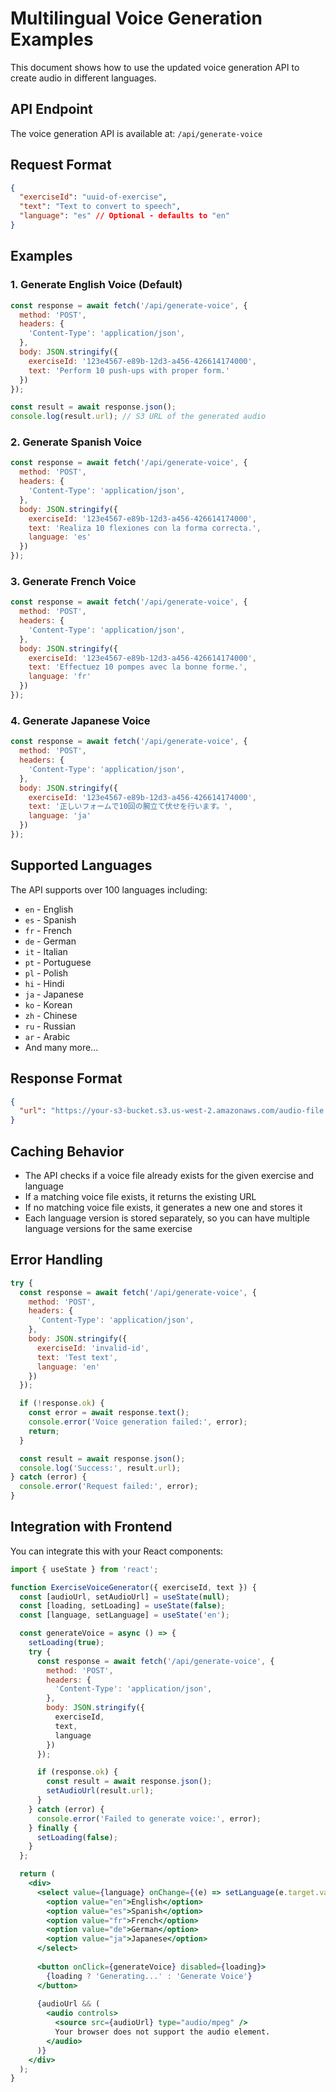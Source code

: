 # Multilingual Voice Generation Examples

This document shows how to use the updated voice generation API to create audio in different languages.

## API Endpoint

The voice generation API is available at: `/api/generate-voice`

## Request Format

```json
{
  "exerciseId": "uuid-of-exercise",
  "text": "Text to convert to speech",
  "language": "es" // Optional - defaults to "en"
}
```

## Examples

### 1. Generate English Voice (Default)

```javascript
const response = await fetch('/api/generate-voice', {
  method: 'POST',
  headers: {
    'Content-Type': 'application/json',
  },
  body: JSON.stringify({
    exerciseId: '123e4567-e89b-12d3-a456-426614174000',
    text: 'Perform 10 push-ups with proper form.'
  })
});

const result = await response.json();
console.log(result.url); // S3 URL of the generated audio
```

### 2. Generate Spanish Voice

```javascript
const response = await fetch('/api/generate-voice', {
  method: 'POST',
  headers: {
    'Content-Type': 'application/json',
  },
  body: JSON.stringify({
    exerciseId: '123e4567-e89b-12d3-a456-426614174000',
    text: 'Realiza 10 flexiones con la forma correcta.',
    language: 'es'
  })
});
```

### 3. Generate French Voice

```javascript
const response = await fetch('/api/generate-voice', {
  method: 'POST',
  headers: {
    'Content-Type': 'application/json',
  },
  body: JSON.stringify({
    exerciseId: '123e4567-e89b-12d3-a456-426614174000',
    text: 'Effectuez 10 pompes avec la bonne forme.',
    language: 'fr'
  })
});
```

### 4. Generate Japanese Voice

```javascript
const response = await fetch('/api/generate-voice', {
  method: 'POST',
  headers: {
    'Content-Type': 'application/json',
  },
  body: JSON.stringify({
    exerciseId: '123e4567-e89b-12d3-a456-426614174000',
    text: '正しいフォームで10回の腕立て伏せを行います。',
    language: 'ja'
  })
});
```

## Supported Languages

The API supports over 100 languages including:

- `en` - English
- `es` - Spanish
- `fr` - French
- `de` - German
- `it` - Italian
- `pt` - Portuguese
- `pl` - Polish
- `hi` - Hindi
- `ja` - Japanese
- `ko` - Korean
- `zh` - Chinese
- `ru` - Russian
- `ar` - Arabic
- And many more...

## Response Format

```json
{
  "url": "https://your-s3-bucket.s3.us-west-2.amazonaws.com/audio-file.mp3"
}
```

## Caching Behavior

- The API checks if a voice file already exists for the given exercise and language
- If a matching voice file exists, it returns the existing URL
- If no matching voice file exists, it generates a new one and stores it
- Each language version is stored separately, so you can have multiple language versions for the same exercise

## Error Handling

```javascript
try {
  const response = await fetch('/api/generate-voice', {
    method: 'POST',
    headers: {
      'Content-Type': 'application/json',
    },
    body: JSON.stringify({
      exerciseId: 'invalid-id',
      text: 'Test text',
      language: 'en'
    })
  });

  if (!response.ok) {
    const error = await response.text();
    console.error('Voice generation failed:', error);
    return;
  }

  const result = await response.json();
  console.log('Success:', result.url);
} catch (error) {
  console.error('Request failed:', error);
}
```

## Integration with Frontend

You can integrate this with your React components:

```jsx
import { useState } from 'react';

function ExerciseVoiceGenerator({ exerciseId, text }) {
  const [audioUrl, setAudioUrl] = useState(null);
  const [loading, setLoading] = useState(false);
  const [language, setLanguage] = useState('en');

  const generateVoice = async () => {
    setLoading(true);
    try {
      const response = await fetch('/api/generate-voice', {
        method: 'POST',
        headers: {
          'Content-Type': 'application/json',
        },
        body: JSON.stringify({
          exerciseId,
          text,
          language
        })
      });

      if (response.ok) {
        const result = await response.json();
        setAudioUrl(result.url);
      }
    } catch (error) {
      console.error('Failed to generate voice:', error);
    } finally {
      setLoading(false);
    }
  };

  return (
    <div>
      <select value={language} onChange={(e) => setLanguage(e.target.value)}>
        <option value="en">English</option>
        <option value="es">Spanish</option>
        <option value="fr">French</option>
        <option value="de">German</option>
        <option value="ja">Japanese</option>
      </select>
      
      <button onClick={generateVoice} disabled={loading}>
        {loading ? 'Generating...' : 'Generate Voice'}
      </button>
      
      {audioUrl && (
        <audio controls>
          <source src={audioUrl} type="audio/mpeg" />
          Your browser does not support the audio element.
        </audio>
      )}
    </div>
  );
}
``` 
